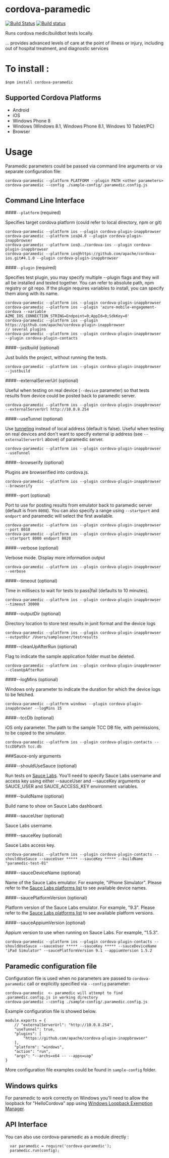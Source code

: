 cordova-paramedic
=================

[![Build Status](https://travis-ci.org/apache/cordova-paramedic.svg?branch=master)](https://travis-ci.org/apache/cordova-paramedic)
[![Build status](https://ci.appveyor.com/api/projects/status/iufmfjo0j0dd4c1w?svg=true)](https://ci.appveyor.com/project/ApacheSoftwareFoundation/cordova-paramedic)

Runs cordova medic/buildbot tests locally.

... provides advanced levels of care at the point of illness or injury, including out of hospital treatment, and diagnostic services

# To install :
``` $npm install cordova-paramedic ```

## Supported Cordova Platforms

- Android
- iOS
- Windows Phone 8
- Windows (Windows 8.1, Windows Phone 8.1, Windows 10 Tablet/PC)
- Browser

# Usage

Paramedic parameters could be passed via command line arguments or via separate configuration file:

```
cordova-paramedic --platform PLATFORM --plugin PATH <other parameters>
cordova-paramedic --config ./sample-config/.paramedic.config.js
```

## Command Line Interface

####`--platform` (required)

Specifies target cordova platform (could refer to local directory, npm or git)

```
cordova-paramedic --platform ios --plugin cordova-plugin-inappbrowser
cordova-paramedic --platform ios@4.0 --plugin cordova-plugin-inappbrowser
cordova-paramedic --platform ios@../cordova-ios --plugin cordova-plugin-inappbrowser
cordova-paramedic --platform ios@https://github.com/apache/cordova-ios.git#4.1.0 --plugin cordova-plugin-inappbrowser
```

####`--plugin` (required)

Specifies test plugin, you may specify multiple --plugin flags and they will all be installed and tested together. You can refer to absolute path, npm registry or git repo.
If the plugin requires variables to install, you can specify them along with its name.

```
cordova-paramedic --platform ios --plugin cordova-plugin-inappbrowser
cordova-paramedic --platform ios --plugin 'azure-mobile-engagement-cordova --variable AZME_IOS_CONNECTION_STRING=Endpoint=0;AppId=0;SdkKey=0'
cordova-paramedic --platform ios --plugin https://github.com/apache/cordova-plugin-inappbrowser
// several plugins
cordova-paramedic --platform ios --plugin cordova-plugin-inappbrowser --plugin cordova-plugin-contacts
```
####--justbuild (optional)

Just builds the project, without running the tests.

```
cordova-paramedic --platform ios --plugin cordova-plugin-inappbrowser --justbuild
```

####--externalServerUrl (optional)

Useful when testing on real device (`--device` parameter) so that tests results from device could be posted back to paramedic server.

```
cordova-paramedic --platform ios --plugin cordova-plugin-inappbrowser --externalServerUrl http://10.0.8.254
```

####--useTunnel (optional)

Use [tunneling](https://www.npmjs.com/package/localtunnel) instead of local address (default is false).
Useful when testing on real devices and don't want to specify external ip address (see `--externalServerUrl` above) of paramedic server.

```
cordova-paramedic --platform ios --plugin cordova-plugin-inappbrowser --useTunnel
```

####--browserify (optional)

Plugins are browserified into cordova.js.

```
cordova-paramedic --platform ios --plugin cordova-plugin-inappbrowser --browserify
```

####--port (optional)

Port to use for posting results from emulator back to paramedic server (default is from `8008`). You can also specify a range using `--startport` and `endport` and paramedic will select the first available.

```
cordova-paramedic --platform ios --plugin cordova-plugin-inappbrowser --port 8010
cordova-paramedic --platform ios --plugin cordova-plugin-inappbrowser --startport 8000 endport 8020
```

####--verbose (optional)

Verbose mode. Display more information output

```
cordova-paramedic --platform ios --plugin cordova-plugin-inappbrowser --verbose
```

####--timeout (optional)

Time in millisecs to wait for tests to pass|fail (defaults to 10 minutes).

```
cordova-paramedic --platform ios --plugin cordova-plugin-inappbrowser --timeout 30000
```

####--outputDir (optional)

Directory location to store test results in junit format and the device logs

```
cordova-paramedic --platform ios --plugin cordova-plugin-inappbrowser --outputDir /Users/sampleuser/testresults
```

####--cleanUpAfterRun (optional)

Flag to indicate the sample application folder must be deleted.

```
cordova-paramedic --platform ios --plugin cordova-plugin-inappbrowser --cleanUpAfterRun
```

####--logMins (optional)

Windows only parameter to indicate the duration for which the device logs to be fetched.

```
cordova-paramedic --platform windows --plugin cordova-plugin-inappbrowser --logMins 15
```

####--tccDb (optional)

iOS only parameter. The path to the sample TCC DB file, with permissions, to be copied to the simulator.

```
cordova-paramedic --platform ios --plugin cordova-plugin-contacts --tccDbPath tcc.db
```

###Sauce-only arguments

####--shouldUseSauce (optional)

Run tests on [Sauce Labs](https://saucelabs.com/). You'll need to specify Sauce Labs username and access key using either --sauceUser and --sauceKey arguments or SAUCE_USER and SAUCE_ACCESS_KEY environment variables.

####--buildName (optional)

Build name to show on Sauce Labs dashboard.

####--sauceUser (optional)

Sauce Labs username.

####--sauceKey (optional)

Sauce Labs access key.

```
cordova-paramedic --platform ios --plugin cordova-plugin-contacts --shouldUseSauce --sauceUser ***** --sauceKey ***** --buildName "paramedic-test-01"
```

####--sauceDeviceName (optional)

Name of the Sauce Labs emulator. For example, "iPhone Simulator". Please refer to the [Sauce Labs platforms list](https://saucelabs.com/platforms) to see available device names.

####--saucePlatformVersion (optional)

Platform version of the Sauce Labs emulator. For example, "9.3". Please refer to the [Sauce Labs platforms list](https://saucelabs.com/platforms) to see available platform versions.

####--sauceAppiumVersion (optional)

Appium version to use when running on Sauce Labs. For example, "1.5.3".

```
cordova-paramedic --platform ios --plugin cordova-plugin-contacts --shouldUseSauce --sauceUser ***** --sauceKey ***** --sauceDeviceName 'iPad Simulator" --saucePlatformVersion 9.1 --appiumVersion 1.5.2
```

## Paramedic configuration file

Configuration file is used when no parameters are passed to `cordova-paramedic` call or explicitly specified via `--config` parameter:
```
cordova-paramedic  <- paramedic will attempt to find .paramedic.config.js in working directory
cordova-paramedic --config ./sample-config/.paramedic.config.js
```
Example configuration file is showed below.
```
module.exports = {
    // "externalServerUrl": "http://10.0.8.254",
    "useTunnel": true,
    "plugins": [
        "https://github.com/apache/cordova-plugin-inappbrowser"
    ],
    "platform": "windows",
    "action": "run",
    "args": "--archs=x64 -- --appx=uap"
}
```
More configuration file examples could be found in `sample-config` folder.

## Windows quirks

For paramedic to work correctly on Windows you'll need to allow the loopback for "HelloCordova" app using [Windows Loopback Exemption Manager](https://loopback.codeplex.com/).

## API Interface

You can also use cordova-paramedic as a module directly :

```
  var paramedic = require('cordova-paramedic');
  paramedic.run(config);
```
